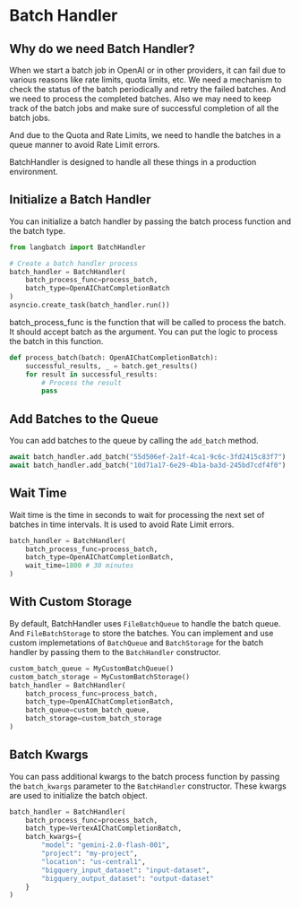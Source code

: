 # Batch Handler

## Why do we need Batch Handler?

When we start a batch job in OpenAI or in other providers, it can fail due to various reasons like rate limits, quota limits, etc. We need a mechanism to check the status of the batch periodically and retry the failed batches. And we need to process the completed batches. Also we may need to keep track of the batch jobs and make sure of successful completion of all the batch jobs. 

And due to the Quota and Rate Limits, we need to handle the batches in a queue manner to avoid Rate Limit errors.

BatchHandler is designed to handle all these things in a production environment.

## Initialize a Batch Handler

You can initialize a batch handler by passing the batch process function and the batch type.

```python
from langbatch import BatchHandler

# Create a batch handler process
batch_handler = BatchHandler(
    batch_process_func=process_batch,
    batch_type=OpenAIChatCompletionBatch
)
asyncio.create_task(batch_handler.run())
```

batch_process_func is the function that will be called to process the batch. It should accept batch as the argument. You can put the logic to process the batch in this function.

```python
def process_batch(batch: OpenAIChatCompletionBatch):
    successful_results, _ = batch.get_results()
    for result in successful_results:
        # Process the result
        pass
```

## Add Batches to the Queue

You can add batches to the queue by calling the `add_batch` method.

```python
await batch_handler.add_batch("55d506ef-2a1f-4ca1-9c6c-3fd2415c83f7")
await batch_handler.add_batch("10d71a17-6e29-4b1a-ba3d-245bd7cdf4f0")
```

## Wait Time

Wait time is the time in seconds to wait for processing the next set of batches in time intervals. It is used to avoid Rate Limit errors.

```python
batch_handler = BatchHandler(
    batch_process_func=process_batch,
    batch_type=OpenAIChatCompletionBatch,
    wait_time=1800 # 30 minutes
)
```

## With Custom Storage

By default, BatchHandler uses `FileBatchQueue` to handle the batch queue. And `FileBatchStorage` to store the batches. You can implement and use custom implemetations of `BatchQueue` and `BatchStorage` for the batch handler by passing them to the `BatchHandler` constructor.

```python
custom_batch_queue = MyCustomBatchQueue()
custom_batch_storage = MyCustomBatchStorage()
batch_handler = BatchHandler(
    batch_process_func=process_batch,
    batch_type=OpenAIChatCompletionBatch,
    batch_queue=custom_batch_queue,
    batch_storage=custom_batch_storage
)
```

## Batch Kwargs

You can pass additional kwargs to the batch process function by passing the `batch_kwargs` parameter to the `BatchHandler` constructor. These kwargs are used to initialize the batch object.

```python
batch_handler = BatchHandler(
    batch_process_func=process_batch,
    batch_type=VertexAIChatCompletionBatch,
    batch_kwargs={
        "model": "gemini-2.0-flash-001",
        "project": "my-project",
        "location": "us-central1",
        "bigquery_input_dataset": "input-dataset",
        "bigquery_output_dataset": "output-dataset"
    }
)
```